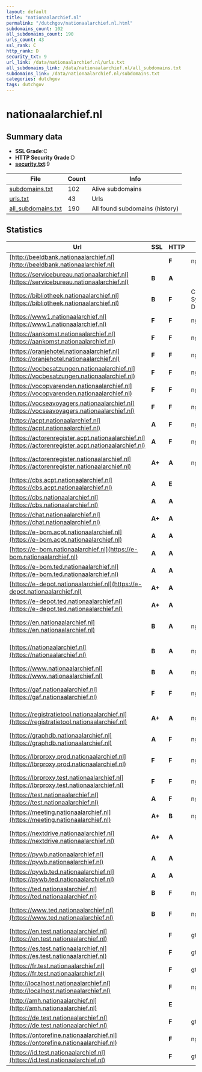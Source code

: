```yaml
---
layout: default
title: "nationaalarchief.nl"
permalink: "/dutchgov/nationaalarchief.nl.html"
subdomains_count: 102
all_subdomains_count: 190
urls_count: 43
ssl_rank: C
http_rank: D
security_txt: 9
url_link: /data/nationaalarchief.nl/urls.txt
all_subdomains_link: /data/nationaalarchief.nl/all_subdomains.txt
subdomains_link: /data/nationaalarchief.nl/subdomains.txt
categories: dutchgov
tags: dutchgov
---
```



# nationaalarchief.nl
## Summary data


 - **SSL Grade**:C
 - **HTTP Security Grade**:D
 - **[security.txt](https://www.digitaleoverheid.nl/nieuws/standaard-security-txt-nu-verplicht-voor-overheid/)**:9


| File       | Count | Info |
|------------|-------|------|
|[subdomains.txt](/DutchGovScope/data/nationaalarchief.nl/subdomains.txt)|102|Alive subdomains|
|[urls.txt](/DutchGovScope/data/nationaalarchief.nl/urls.txt)|43|Urls|
|[all_subdomains.txt](/DutchGovScope/data/nationaalarchief.nl/all_subdomains.txt)|190|All found subdomains (history)|


## Statistics


| Url | SSL | HTTP | Server | Cookie | HSTS | CORS | CTO | CSP | XFO | XXP | RP |FP| Tech |Title |
|--------|-------|-------|------|------|------|------|------|------|------|------|------|------|------|------|
|[http://beeldbank.nationaalarchief.nl](http://beeldbank.nationaalarchief.nl)| | **F**|nginx| | | | | | | | :white_check_mark: | |HTTP/3 Nginx||
|[https://servicebureau.nationaalarchief.nl](https://servicebureau.nationaalarchief.nl)| **B**| **A**|| |:white_check_mark: | | | | :white_check_mark: | :white_check_mark: | :white_check_mark: | |HSTS|Login|
|[https://bibliotheek.nationaalarchief.nl](https://bibliotheek.nationaalarchief.nl)| **B**| **F**|Central System Dispatcher/1.1| | | | | | | | :white_check_mark: | |HSTS||
|[https://www1.nationaalarchief.nl](https://www1.nationaalarchief.nl)| **F**| **F**|nginx/1.25.1| | | | | | | | :white_check_mark: | |HSTS Nginx:1.25.1||
|[https://aankomst.nationaalarchief.nl](https://aankomst.nationaalarchief.nl)| **F**| **F**|nginx/1.25.1| | | | | | | | :white_check_mark: | |HSTS Nginx:1.25.1||
|[https://oranjehotel.nationaalarchief.nl](https://oranjehotel.nationaalarchief.nl)| **F**| **F**|nginx/1.25.1| | | | | | | | :white_check_mark: | |HSTS Nginx:1.25.1||
|[https://vocbesatzungen.nationaalarchief.nl](https://vocbesatzungen.nationaalarchief.nl)| **F**| **F**|nginx/1.25.1| | | | | | | | :white_check_mark: | |HSTS Nginx:1.25.1||
|[https://vocopvarenden.nationaalarchief.nl](https://vocopvarenden.nationaalarchief.nl)| **F**| **F**|nginx/1.25.1| | | | | | | | :white_check_mark: | |HSTS Nginx:1.25.1||
|[https://vocseavoyagers.nationaalarchief.nl](https://vocseavoyagers.nationaalarchief.nl)| **F**| **F**|nginx/1.25.1| | | | | | | | :white_check_mark: | |HSTS Nginx:1.25.1||
|[https://acpt.nationaalarchief.nl](https://acpt.nationaalarchief.nl)| **A**| **F**|nginx| | | | | | | | :white_check_mark: | |Nginx|403 Forbidden|
|[https://actorenregister.acpt.nationaalarchief.nl](https://actorenregister.acpt.nationaalarchief.nl)| **A**| **F**|nginx| | | | | | | | :white_check_mark: | |Nginx|403 Forbidden|
|[https://actorenregister.nationaalarchief.nl](https://actorenregister.nationaalarchief.nl)| **A+**| **A**|nginx| |:white_check_mark: | | | :white_check_mark:| :white_check_mark: | :white_check_mark: | :white_check_mark: | |Drupal:9 HSTS Nginx PHP|Welkom | Actoren...|
|[https://cbs.acpt.nationaalarchief.nl](https://cbs.acpt.nationaalarchief.nl)| **A**| **E**|| | | | | | | | :white_check_mark: | |||
|[https://cbs.nationaalarchief.nl](https://cbs.nationaalarchief.nl)| **A**| **A**|| |:white_check_mark: | | | :white_check_mark:| :white_check_mark: | :white_check_mark: | :white_check_mark: | |||
|[https://chat.nationaalarchief.nl](https://chat.nationaalarchief.nl)| **A+**| **A**|| |:white_check_mark: | | | :white_check_mark:| :white_check_mark: | :white_check_mark: | :white_check_mark: | |HSTS|Mattermost|
|[https://e-bom.acpt.nationaalarchief.nl](https://e-bom.acpt.nationaalarchief.nl)| **A**| **A**|| |:white_check_mark: | :warning:| | | :white_check_mark: | :white_check_mark: | :white_check_mark: | |HSTS||
|[https://e-bom.nationaalarchief.nl](https://e-bom.nationaalarchief.nl)| **A**| **A**|| |:white_check_mark: | :warning:| | | :white_check_mark: | :white_check_mark: | :white_check_mark: | |HSTS|E-Beperkt Openba...|
|[https://e-bom.ted.nationaalarchief.nl](https://e-bom.ted.nationaalarchief.nl)| **A**| **A**|| |:white_check_mark: | :warning:| | | :white_check_mark: | :white_check_mark: | :white_check_mark: | |HSTS|E-Beperkt Openba...|
|[https://e-depot.nationaalarchief.nl](https://e-depot.nationaalarchief.nl)| **A+**| **A**|| |:white_check_mark: | | | :white_check_mark:| | :white_check_mark: | :white_check_mark: | |||
|[https://e-depot.ted.nationaalarchief.nl](https://e-depot.ted.nationaalarchief.nl)| **A+**| **A**|| |:white_check_mark: | | | :white_check_mark:| | :white_check_mark: | :white_check_mark: | |||
|[https://en.nationaalarchief.nl](https://en.nationaalarchief.nl)| **B**| **A**|nginx| |:white_check_mark: | | | :white_check_mark:| :white_check_mark: | :white_check_mark: | :white_check_mark: | |Nginx|301 Moved Perman...|
|[https://nationaalarchief.nl](https://nationaalarchief.nl)| **B**| **A**|nginx| |:white_check_mark: | | | :white_check_mark:| :white_check_mark: | :white_check_mark: | :white_check_mark: | |Nginx|301 Moved Perman...|
|[https://www.nationaalarchief.nl](https://www.nationaalarchief.nl)| **B**| **A**|nginx| |:white_check_mark: | | | :white_check_mark:| :white_check_mark: | :white_check_mark: | :white_check_mark: | |Drupal HSTS Nginx PHP|Nationaal Archie...|
|[https://gaf.nationaalarchief.nl](https://gaf.nationaalarchief.nl)| **F**| **F**|nginx/1.25.1| | | | | | | | :white_check_mark: | |Drupal HSTS Nginx:1.25.1 PHP||
|[https://registratietool.nationaalarchief.nl](https://registratietool.nationaalarchief.nl)| **A+**| **A**|nginx/1.25.1| |:white_check_mark: | | | | :white_check_mark: | :white_check_mark: | :white_check_mark: | |Drupal HSTS Nginx:1.25.1 PHP||
|[https://graphdb.nationaalarchief.nl](https://graphdb.nationaalarchief.nl)| **A**| **F**|nginx| | | | | | | | :white_check_mark: | |Nginx|403 Forbidden|
|[https://lbrproxy.prod.nationaalarchief.nl](https://lbrproxy.prod.nationaalarchief.nl)| **F**| **F**|nginx/1.25.1| | | | | | | | :white_check_mark: | |Nginx:1.25.1|301 Moved Perman...|
|[https://lbrproxy.test.nationaalarchief.nl](https://lbrproxy.test.nationaalarchief.nl)| **F**| **F**|nginx| | | | | | | | :white_check_mark: | |Nginx|403 Forbidden|
|[https://test.nationaalarchief.nl](https://test.nationaalarchief.nl)| **A**| **F**|nginx| | | | | | | | :white_check_mark: | |Nginx|403 Forbidden|
|[https://meeting.nationaalarchief.nl](https://meeting.nationaalarchief.nl)| **A+**| **B**|nginx| |:white_check_mark: | | | | | :white_check_mark: | :white_check_mark: | |HSTS Nginx|Jitsi Meet|
|[https://nextdrive.nationaalarchief.nl](https://nextdrive.nationaalarchief.nl)| **A+**| **A**||:white_check_mark: |:white_check_mark: | | |:warning: | :white_check_mark: | :white_check_mark: | :white_check_mark: | :white_check_mark: |HSTS Nextcloud PHP||
|[https://pywb.nationaalarchief.nl](https://pywb.nationaalarchief.nl)| **A**| **A**|| |:white_check_mark: | | | | | :white_check_mark: | :white_check_mark: | |Bootstrap HSTS||
|[https://pywb.ted.nationaalarchief.nl](https://pywb.ted.nationaalarchief.nl)| **A**| **A**|| |:white_check_mark: | | | | | :white_check_mark: | :white_check_mark: | |Bootstrap HSTS||
|[https://ted.nationaalarchief.nl](https://ted.nationaalarchief.nl)| **B**| **F**|nginx| | | | | | | | :white_check_mark: | |Nginx|403 Forbidden|
|[https://www.ted.nationaalarchief.nl](https://www.ted.nationaalarchief.nl)| **B**| **F**|nginx| | | | | | | | :white_check_mark: | |Nginx|301 Moved Perman...|
|[https://en.test.nationaalarchief.nl](https://en.test.nationaalarchief.nl)| | **F**|gtranslate| | | | | | | | :white_check_mark: | |||
|[https://es.test.nationaalarchief.nl](https://es.test.nationaalarchief.nl)| | **F**|gtranslate| | | | | | | | :white_check_mark: | |||
|[https://fr.test.nationaalarchief.nl](https://fr.test.nationaalarchief.nl)| | **F**|gtranslate| | | | | | | | :white_check_mark: | |||
|[http://localhost.nationaalarchief.nl](http://localhost.nationaalarchief.nl)| | **F**|nginx| | | :warning:| | | | | :white_check_mark: | |Nginx|(404 Not Found)|
|[http://amh.nationaalarchief.nl](http://amh.nationaalarchief.nl)| | **E**|| | | | | | | | :white_check_mark: | |||
|[https://de.test.nationaalarchief.nl](https://de.test.nationaalarchief.nl)| | **F**|gtranslate| | | | | | | | :white_check_mark: | |||
|[https://ontorefine.nationaalarchief.nl](https://ontorefine.nationaalarchief.nl)| | **F**|nginx| | | | | | | | :white_check_mark: | |Nginx|403 Forbidden|
|[https://id.test.nationaalarchief.nl](https://id.test.nationaalarchief.nl)| | **F**|gtranslate| | | | | | | | :white_check_mark: | |||

